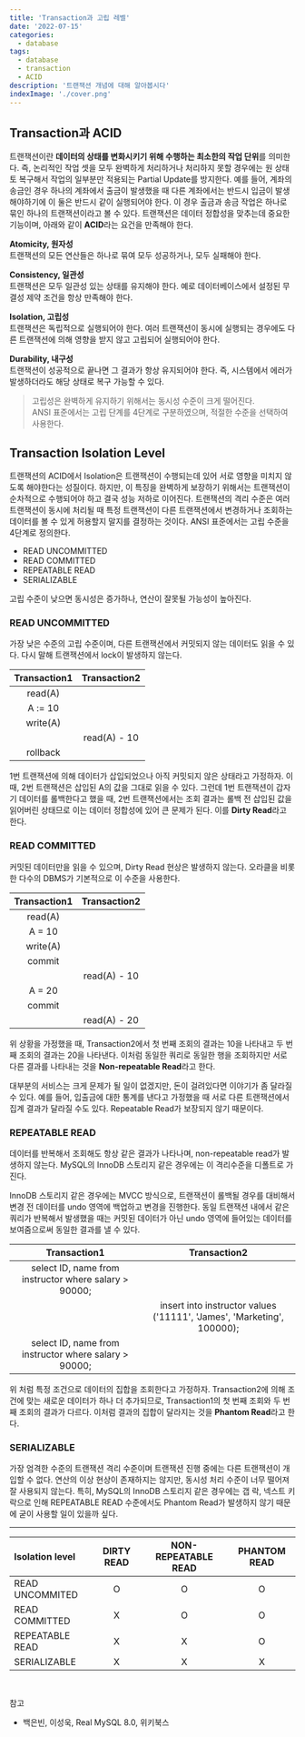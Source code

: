 ```yaml
---
title: 'Transaction과 고립 레벨'
date: '2022-07-15'
categories:
  - database
tags:
  - database
  - transaction
  - ACID
description: '트랜잭션 개념에 대해 알아봅시다'
indexImage: './cover.png'
---
```


## Transaction과 ACID  

트랜잭션이란 **데이터의 상태를 변화시키기 위해 수행하는 최소한의 작업 단위**를 의미한다. 
즉, 논리적인 작업 셋을 모두 완벽하게 처리하거나 처리하지 못할 경우에는 원 상태토 복구해서 작업의 일부분만 적용되는 Partial Update를 방지한다. 
예를 들어, 계좌의 송금인 경우 하나의 계좌에서 출금이 발생했을 때 다른 계좌에서는 반드시 입금이 발생해야하기에 이 둘은 반드시 같이 실행되어야 한다. 이 경우 출금과 송금 작업은 하나로 묶인 하나의 트랜잭션이라고 볼 수 있다. 
트랜잭션은 데이터 정합성을 맞추는데 중요한 기능이며, 아래와 같이 **ACID**라는 요건을 만족해야 한다. 

**Atomicity, 원자성**  
트랜잭션의 모든 연산들은 하나로 묶여 모두 성공하거나, 모두 실패해야 한다. 

**Consistency, 일관성**  
트랜잭션은 모두 일관성 있는 상태를 유지해야 한다. 
예로 데이터베이스에서 설정된 무결성 제약 조건을 항상 만족해야 한다. 

**Isolation, 고립성**  
트랜잭션은 독립적으로 실행되어야 한다. 
여러 트랜잭션이 동시에 실행되는 경우에도 다른 트랜잭션에 의해 영향을 받지 않고 고립되어 실행되어야 한다. 

**Durability, 내구성**  
트랜잭션이 성공적으로 끝나면 그 결과가 항상 유지되어야 한다. 
즉, 시스템에서 에러가 발생하더라도 해당 상태로 복구 가능할 수 있다. 

> 고립성은 완벽하게 유지하기 위해서는 동시성 수준이 크게 떨어진다.  
> ANSI 표준에서는 고립 단계를 4단계로 구분하였으며, 적절한 수준을 선택하여 사용한다.  

## Transaction Isolation Level  

트랜잭션의 ACID에서 Isolation은 트랜잭션이 수행되는데 있어 서로 영향을 미치지 않도록 해야한다는 성질이다. 
하지만, 이 특징을 완벽하게 보장하기 위해서는 트랜잭션이 순차적으로 수행되어야 하고 결국 성능 저하로 이어진다. 
트랜잭션의 격리 수준은 여러 트랜잭션이 동시에 처리될 때 특정 트랜잭션이 다른 트랜잭션에서 변경하거나 조회하는 데이터를 볼 수 있게 허용할지 말지를 결정하는 것이다. 
ANSI 표준에서는 고립 수준을 4단계로 정의한다. 

- READ UNCOMMITTED
- READ COMMITTED
- REPEATABLE READ
- SERIALIZABLE

고립 수준이 낮으면 동시성은 증가하나, 연산이 잘못될 가능성이 높아진다. 

### READ UNCOMMITTED

가장 낮은 수준의 고립 수준이며, 다른 트랜잭션에서 커밋되지 않는 데이터도 읽을 수 있다. 
다시 말해 트랜잭션에서 lock이 발생하지 않는다. 

|Transaction1|Transaction2|
|:---:|:---:|
|read(A)||
|A := 10||
|write(A)||
||read(A) - 10|
|rollback||

1번 트랜잭션에 의해 데이터가 삽입되었으나 아직 커밋되지 않은 상태라고 가정하자. 
이 때, 2번 트랜잭션은 삽입된 A의 값을 그대로 읽을 수 있다. 
그런데 1번 트랜잭션이 갑자기 데이터를 롤백한다고 했을 때, 2번 트랜잭션에서는 조회 결과는 롤백 전 삽입된 값을 읽어버린 상태므로 이는 데이터 정합성에 있어 큰 문제가 된다. 
이를 **Dirty Read**라고 한다. 

### READ COMMITTED  

커밋된 데이터만을 읽을 수 있으며, Dirty Read 현상은 발생하지 않는다. 
오라클을 비롯한 다수의 DBMS가 기본적으로 이 수준을 사용한다. 

|Transaction1|Transaction2|
|:---:|:---:|
|read(A)||
|A = 10||
|write(A)||
|commit||
||read(A) - 10|
|A = 20||
|commit||
||read(A) - 20|

위 상황을 가정했을 때, Transaction2에서 첫 번째 조회의 결과는 10을 나타내고 두 번째 조회의 결과는 20을 나타낸다. 
이처럼 동일한 쿼리로 동일한 행을 조회하지만 서로 다른 결과를 나타내는 것을 **Non-repeatable Read**라고 한다. 

대부분의 서비스는 크게 문제가 될 일이 없겠지만, 돈이 걸려있다면 이야기가 좀 달라질 수 있다. 
예를 들어, 입출금에 대한 통계를 낸다고 가정했을 때 서로 다른 트랜잭션에서 집계 결과가 달라질 수도 있다. 
Repeatable Read가 보장되지 않기 때문이다. 

### REPEATABLE READ

데이터를 반복해서 조회해도 항상 같은 결과가 나타나며, non-repeatable read가 발생하지 않는다. 
MySQL의 InnoDB 스토리지 같은 경우에는 이 격리수준을 디폴트로 가진다. 

InnoDB 스토리지 같은 경우에는 MVCC 방식으로, 트랜잭션이 롤백될 경우를 대비해서 변경 전 데이터를 undo 영역에 백업하고 변경을 진행한다. 
동일 트랜잭션 내에서 같은 쿼리가 반복해서 발생했을 때는 커밋된 데이터가 아닌 undo 영역에 들어있는 데이터를 보여줌으로써 동일한 결과를 낼 수 있다.

|Transaction1|Transaction2|
|:---:|:---:|
|select ID, name from instructor where salary > 90000;||
||insert into instructor values ('11111', 'James', 'Marketing', 100000);|
|select ID, name from instructor where salary > 90000;||

위 처럼 특정 조건으로 데이터의 집합을 조회한다고 가정하자. 
Transaction2에 의해 조건에 맞는 새로운 데이터가 하나 더 추가되므로, 
Transaction1의 첫 번째 조회와 두 번째 조회의 결과가 다르다. 
이처럼 결과의 집합이 달라지는 것을 **Phantom Read**라고 한다. 

### SERIALIZABLE  

가장 엄격한 수준의 트랜잭션 격리 수준이며 트랜잭션 진행 중에는 다른 트랜잭션이 개입할 수 없다. 
연산의 이상 현상이 존재하지는 않지만, 동시성 처리 수준이 너무 떨어져 잘 사용되지 않는다. 
특히, MySQL의 InnoDB 스토리지 같은 경우에는 갭 락, 넥스트 키 락으로 인해 REPEATABLE READ 수준에서도 Phantom Read가 발생하지 않기 때문에 굳이 사용할 일이 있을까 싶다.

---------

|Isolation level|DIRTY READ|NON-REPEATABLE READ|PHANTOM READ|
|:---|:---:|:---:|:---:|
|READ UNCOMMITED|O|O|O|
|READ COMMITTED|X|O|O|
|REPEATABLE READ|X|X|O|
|SERIALIZABLE|X|X|X|

<br/>

참고
- 백은빈, 이성욱, Real MySQL 8.0, 위키북스